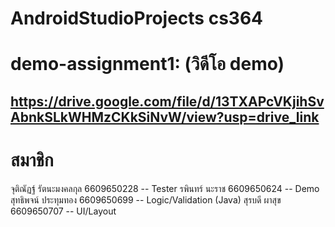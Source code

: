 # AndroidStudioProjects cs364 
# demo-assignment1: (วิดีโอ demo)
## https://drive.google.com/file/d/13TXAPcVKjihSvAbnkSLkWHMzCKkSiNvW/view?usp=drive_link

# สมาชิก
จุติณัฏฐ์ รัตนะมงคลกุล 6609650228 -- Tester
รพินทร์ นะราช 6609650624 -- Demo
สุทธิพจน์ ประทุมทอง 6609650699 -- Logic/Validation (Java)
สุรบดี ผาสุข 6609650707 -- UI/Layout 
